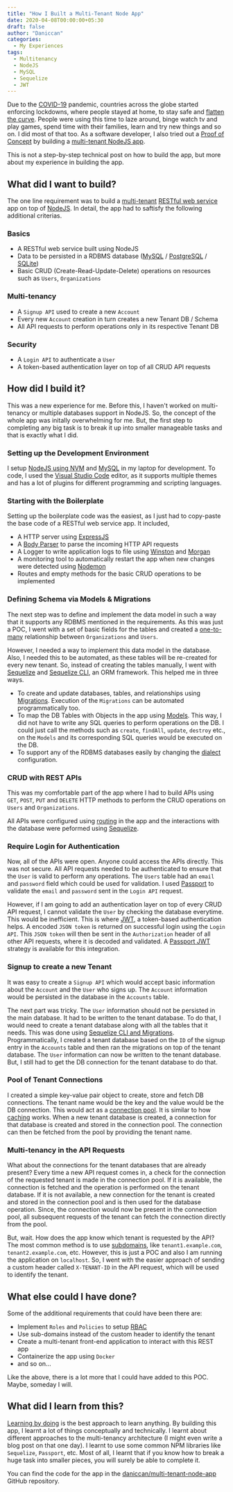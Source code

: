 ```yaml
---
title: "How I Built a Multi-Tenant Node App"
date: 2020-04-08T00:00:00+05:30
draft: false
author: "Daniccan"
categories:
  - My Experiences
tags:
  - Multitenancy
  - NodeJS
  - MySQL
  - Sequelize
  - JWT
---
```


Due to the [COVID-19](https://en.wikipedia.org/wiki/Coronavirus_disease_2019) pandemic, countries across the globe started enforcing lockdowns, where people stayed at home, to stay safe and [flatten the curve](https://en.wikipedia.org/wiki/Flatten_the_curve). People were using this time to laze around, binge watch tv and play games, spend time with their families, learn and try new things and so on. I did most of that too. As a software developer, I also tried out a [Proof of Concept](https://en.wikipedia.org/wiki/Proof_of_concept) by building a [multi-tenant NodeJS app](https://blog.lftechnology.com/designing-a-secure-and-scalable-multi-tenant-application-on-node-js-15ae13dda778).

This is not a step-by-step technical post on how to build the app, but more about my experience in building the app.

## What did I want to build?

The one line requirement was to build a [multi-tenant](https://en.wikipedia.org/wiki/Multitenancy) [RESTful web service](https://en.wikipedia.org/wiki/Representational_state_transfer) app on top of [NodeJS](https://nodejs.org/en/). In detail, the app had to saftisfy the following additional criterias.

### Basics
* A RESTful web service built using NodeJS
* Data to be persisted in a RDBMS database ([MySQL](https://www.mysql.com/) / [PostgreSQL](https://www.postgresql.org/) / [SQLite](https://sqlite.org/index.html))
* Basic CRUD (Create-Read-Update-Delete) operations on resources such as `Users`, `Organizations`

### Multi-tenancy
* A `Signup API` used to create a new `Account`
* Every new `Account` creation in turn creates a new Tenant DB / Schema
* All API requests to perform operations only in its respective Tenant DB

### Security
* A `Login API` to authenticate a `User`
* A token-based authentication layer on top of all CRUD API requests

## How did I build it?

This was a new experience for me. Before this, I haven't worked on multi-tenancy or multiple databases support in NodeJS. So, the concept of the whole app was initally overwhelming for me. But, the first step to completing any big task is to break it up into smaller manageable tasks and that is exactly what I did. 

### Setting up the Development Environment

I setup [NodeJS using NVM](https://nodejs.org/en/download/package-manager/#nvm) and [MySQL](https://dev.mysql.com/doc/refman/8.0/en/installing.html) in my laptop for development. To code, I used the [Visual Studio Code](https://code.visualstudio.com/) editor, as it supports multiple themes and has a lot of plugins for different programming and scripting languages.

### Starting with the Boilerplate

Setting up the boilerplate code was the easiest, as I just had to copy-paste the base code of a RESTful web service app. It included, 

* A HTTP server using [ExpressJS](https://www.npmjs.com/package/express) 
* A [Body Parser](https://www.npmjs.com/package/body-parser) to parse the incoming HTTP API requests
* A Logger to write application logs to file using [Winston](https://www.npmjs.com/package/winston) and [Morgan](https://www.npmjs.com/package/morgan)
* A monitoring tool to automatically restart the app when new changes were detected using [Nodemon](https://www.npmjs.com/package/nodemon)
* Routes and empty methods for the basic CRUD operations to be implemented

### Defining Schema via Models & Migrations

The next step was to define and implement the data model in such a way that it supports any RDBMS mentioned in the requirements. As this was just a POC, I went with a set of basic fields for the tables and created a [one-to-many](https://sequelize.org/master/manual/assocs.html#one-to-many-relationships) relationship between `Organizations` and `Users`.

However, I needed a way to implement this data model in the database. Also, I needed this to be automated, as these tables will be re-created for every new tenant. So, instead of creating the tables manually, I went with [Sequelize](https://www.npmjs.com/package/sequelize) and [Sequelize CLI](https://www.npmjs.com/package/sequelize-cli), an ORM framework. This helped me in three ways.

* To create and update databases, tables, and relationships using [Migrations](https://sequelize.org/master/manual/migrations.html). Execution of the `Migrations` can be automated programmatically too.
* To map the DB Tables with Objects in the app using [Models](https://sequelize.org/master/manual/model-basics.html). This way, I did not have to write any SQL queries to perform operations on the DB. I could just call the methods such as `create`, `findAll`, `update`, `destroy` etc., on the `Models` and its corresponding SQL queries would be executed on the DB.
* To support any of the RDBMS databases easily by changing the [dialect](https://sequelize.org/master/manual/dialect-specific-things.html) configuration.

### CRUD with REST APIs

This was my comfortable part of the app where I had to build APIs using `GET`, `POST`, `PUT` and `DELETE` HTTP methods to perform the CRUD operations on `Users` and `Organizations`.

All APIs were configured using [routing](https://expressjs.com/en/guide/routing.html) in the app and the interactions with the database were peformed using [Sequelize](https://sequelize.org/v5/manual/querying.html).

### Require Login for Authentication

Now, all of the APIs were open. Anyone could access the APIs directly. This was not secure. All API requests needed to be authenticated to ensure that the `User` is valid to perform any operations. The `Users` table had an `email` and `password` field which could be used for validation. I used [Passport](https://www.npmjs.com/package/passport) to validate the `email` and `password` sent in the `Login API` request.

However, if I am going to add an authentication layer on top of every CRUD API request, I cannot validate the `User` by checking the database everytime. This would be inefficient. This is where [JWT](https://jwt.io/), a token-based authentication helps. A encoded `JSON token` is returned on successful login using the `Login API`. This `JSON token` will then be sent in the `Authorization` header of all other API requests, where it is decoded and validated. A [Passport JWT](https://www.npmjs.com/package/passport-jwt) strategy is available for this integration.

### Signup to create a new Tenant

It was easy to create a `Signup API` which would accept basic information about the `Account` and the `User` who signs up. The `Account` information would be persisted in the database in the `Accounts` table. 

The next part was tricky. The `User` information should not be persisted in the main database. It had to be written to the tenant database. To do that, I would need to create a tenant database along with all the tables that it needs. This was done using [Sequelize CLI and Migrations](https://sequelize.org/master/manual/migrations.html#running-migrations). Programmatically, I created a tenant database based on the `ID` of the signup entry in the `Accounts` table and then ran the migrations on top of the tenant database. The `User` information can now be written to the tenant database. But, I still had to get the DB connection for the tenant database to do that.

### Pool of Tenant Connections

I created a simple key-value pair object to create, store and fetch DB connections. The tenant name would be the key and the value would be the DB connection. This would act as a [connection pool](https://en.wikipedia.org/wiki/Connection_pool). It is similar to how [caching](https://en.wikipedia.org/wiki/Cache_(computing)) works. When a new tenant database is created, a connection for that database is created and stored in the connection pool. The connection can then be fetched from the pool by providing the tenant name.

### Multi-tenancy in the API Requests

What about the connections for the tenant databases that are already present? Every time a new API request comes in, a check for the connection of the requested tenant is made in the connection pool. If it is available, the connection is fetched and the operation is performed on the tenant database. If it is not available, a new connection for the tenant is created and stored in the connection pool and is then used for the database operation. Since, the connection would now be present in the connection pool, all subsequent requests of the tenant can fetch the connection directly from the pool.

But, wait. How does the app know which tenant is requested by the API? The most common method is to use [subdomains](https://en.wikipedia.org/wiki/Subdomain), like `tenant1.example.com`, `tenant2.example.com`, etc. However, this is just a POC and also I am running the application on `localhost`. So, I went with the easier approach of sending a custom header called `X-TENANT-ID` in the API request, which will be used to identify the tenant.

## What else could I have done?

Some of the additional requirements that could have been there are:

* Implement `Roles` and `Policies` to setup [RBAC](https://en.wikipedia.org/wiki/Role-based_access_control)
* Use sub-domains instead of the custom header to identify the tenant
* Create a multi-tenant front-end application to interact with this REST app
* Containerize the app using `Docker`
* and so on...

Like the above, there is a lot more that I could have added to this POC. Maybe, someday I will.

## What did I learn from this?

[Learning by doing](https://en.wikipedia.org/wiki/Learning-by-doing) is the best approach to learn anything. By building this app, I learnt a lot of things conceptually and technically. I learnt about different approaches to the multi-tenancy architecture (I might even write a blog post on that one day). I learnt to use some common NPM libraries like `Sequelize`, `Passport`, etc. Most of all, I learnt that if you know how to break a huge task into smaller pieces, you will surely be able to complete it. 

You can find the code for the app in the [daniccan/multi-tenant-node-app](https://github.com/daniccan/multi-tenant-node-app) GitHub repository.
